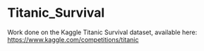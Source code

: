 # Titanic_Survival

Work done on the Kaggle Titanic Survival dataset, available here: https://www.kaggle.com/competitions/titanic
